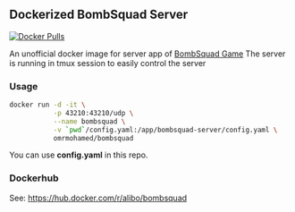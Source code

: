 ## Dockerized BombSquad Server

[![Docker Pulls](https://img.shields.io/docker/pulls/alibo/bombsquad?style=flat-square)](https://hub.docker.com/r/alibo/bombsquad)

An unofficial docker image for server app of [BombSquad Game](https://www.froemling.net/apps/bombsquad)
The server is running in tmux session to easily control the server


### Usage


```bash
docker run -d -it \
           -p 43210:43210/udp \
           --name bombsquad \
           -v `pwd`/config.yaml:/app/bombsquad-server/config.yaml \
           omrmohamed/bombsquad
```

You can use **config.yaml** in this repo. 



### Dockerhub

See: https://hub.docker.com/r/alibo/bombsquad
